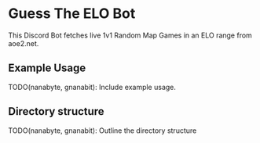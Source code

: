 # Guess The ELO Bot

This Discord Bot fetches live 1v1 Random Map Games in an ELO range from aoe2.net.


## Example Usage

TODO(nanabyte, gnanabit): Include example usage.


## Directory structure

TODO(nanabyte, gnanabit): Outline the directory structure